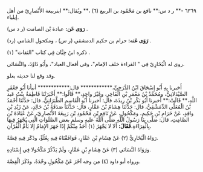 ٦٣٦٩ -** ر د س:** نافع بن مَحْمُود بن الربيع (٦) ،** ويُقال:** ابنربيعة الأَنْصارِيّ من أهل إيلياء.

**رَوَى عَن:** عبادة بْن الصامت (ر د س) .

**رَوَى عَنه:** حرام بن حكيم الدمشقي (ر س) ، ومكحول الشامي (رد) .

ذكره ابنُ حِبَّان فِي كتاب "الثقات" (١) .

روى له الْبُخَارِيّ فِي " القراءة خلف الإمام"، وفي أفعال العباد"، وأَبُو دَاوُدَ، والنَّسَائي.

وقد وقع لنا حديثه بعلو.

أَخبرنا بِهِ أَبُو إِسْحَاقَ ابْنُ الدَّرَجِيِّ،************ قال:************ أنبأنا أَبُو جَعْفَرٍ الصَّيْدَلانِيُّ، ومُحَمَّدُ بْنُ مَعْمَرِ بْنِ الْفَاخِرِ، وغَيْرُ واحِدٍ،** قَالُوا:** أَخْبَرَتْنَا فَاطِمَةُ بِنْتُ عَبد اللَّهِ،** قَالَتْ:** أَخبرنا أَبُو بَكْرِ بْنُ رِيذَةَ، قال: أَخبرنا أَبُو الْقَاسِمِ الطَّبَرَانِيُّ، قال: حَدَّثَنَا أَحْمَدُ بْنُ الْمُعَلَّى الدِّمَشْقِيُّ، قال: حَدَّثَنَا هِشَامُ بْنُ عَمَّارٍ، قال: حَدَّثَنَا صَدَقَةُ بْنُ خَالِدٍ، عَنْ زَيْدِ بْنِ واقِدٍ، عَنْ حَرَامِ بْنِ حَكِيمٍ، ومَكْحُولٍ، عَنْ نَافِعِ بْنِ مَحْمُودِ بْنِ رَبِيعَةَ الأَنْصارِيّ، عَنْ عُبَادَةَ بْنِ الصَّامِتِ، قال: صَلَّى بِنَا رَسُولُ اللَّهِ صَلَّى اللَّهُ عليه وسلم بعض الصَّلَوَاتِ الَّتِي يُجْهَرُ فِيهَا بِالْقِرَاءَةِ،**فَقَالَ:** أَلا لا يَجْهَرُ (١) أَحَدٌ مِنْكُمْ إِذَا جَهَرَ الإِمَامُ إِلا بَأُمِّ الْقُرْآنِ.

رَوَاهُ الْبُخَارِيُّ (٢) عَنْ هِشَامِ بْنِ عَمَّارٍ، فَوَافَقْنَاهُ فِيهِ بِعُلُوٍّ، وذَكَرَ فِيهِ قِصَّةً.

ورَوَاهُ النَّسَائي (٣) عَنْ هِشَامِ بْنِ عَمَّارٍ، ولَمْ يَذْكُرْ مَكْحُولا فِي إِسْنَادِهِ.

ورواه أبو داود (٤) من وجه آخَرَ عَنْ مَكْحُولٍ وحْدَهُ، وذَكَرَ الْقِصَّةَ.